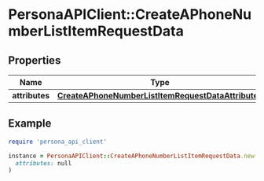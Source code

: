 # PersonaAPIClient::CreateAPhoneNumberListItemRequestData

## Properties

| Name | Type | Description | Notes |
| ---- | ---- | ----------- | ----- |
| **attributes** | [**CreateAPhoneNumberListItemRequestDataAttributes**](CreateAPhoneNumberListItemRequestDataAttributes.md) |  | [optional] |

## Example

```ruby
require 'persona_api_client'

instance = PersonaAPIClient::CreateAPhoneNumberListItemRequestData.new(
  attributes: null
)
```


